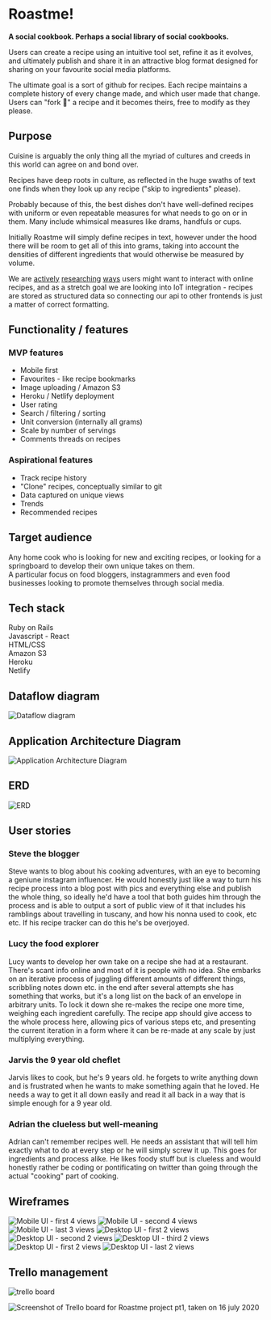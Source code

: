 # Roastme!

**A social cookbook. Perhaps a social library of social cookbooks.**

Users can create a recipe using an intuitive tool set, refine it as it evolves, and ultimately publish and share it in an attractive blog format designed for sharing on your favourite social media platforms.

The ultimate goal is a sort of github for recipes. Each recipe maintains a complete history of every change made, and which user made that change. Users can "fork 🍴" a recipe and it becomes theirs, free to modify as they please.

## Purpose

Cuisine is arguably the only thing all the myriad of cultures and creeds in this world can agree on and bond over.

Recipes have deep roots in culture, as reflected in the huge swaths of text one finds when they look up any recipe ("skip to ingredients" please).

Probably because of this, the best dishes don't have well-defined recipes with uniform or even repeatable measures for what needs to go on or in them. Many include whimsical measures like drams, handfuls or cups.

Initially Roastme will simply define recipes in text, however under the hood there will be room to get all of this into grams, taking into account the densities of different ingredients that would otherwise be measured by volume.

We are [actively][1] [researching][2] [ways][3] users might want to interact with online recipes, and as a stretch goal we are looking into IoT integration - recipes are stored as structured data so connecting our api to other frontends is just a matter of correct formatting.

[1]: https://developers.google.com/search/docs/data-types/recipe
[2]: https://api2.bigoven.com/web/documentation/recipes
[3]: https://www.amazon.com.au/newscorp-Taste-com-au/dp/B0778JD3H2

## Functionality / features

### MVP features

- Mobile first
- Favourites - like recipe bookmarks
- Image uploading / Amazon S3
- Heroku / Netlify deployment
- User rating
- Search / filtering / sorting
- Unit conversion (internally all grams)
- Scale by number of servings
- Comments threads on recipes

### Aspirational features

- Track recipe history
- "Clone" recipes, conceptually similar to git
- Data captured on unique views
- Trends
- Recommended recipes

## Target audience

Any home cook who is looking for new and exciting recipes, or looking for a springboard to develop their own unique takes on them.  
A particular focus on food bloggers, instagrammers and even food businesses looking to promote themselves through social media.

## Tech stack

Ruby on Rails  
Javascript - React  
HTML/CSS  
Amazon S3  
Heroku  
Netlify

## Dataflow diagram

![Dataflow diagram](./docs/DataflowDiagram.png)

## Application Architecture Diagram

![Application Architecture Diagram](./docs/ArchitectureDiagram.png)

## ERD

![ERD](./docs/Roastme!.png)

## User stories

### Steve the blogger
Steve wants to blog about his cooking adventures, with an eye to becoming a geniune instagram influencer. He would honestly just like a way to turn his recipe process into a blog post with pics and everything else and publish the whole thing, so ideally he'd have a tool that both guides him through the process and is able to output a sort of public view of it that includes his ramblings about travelling in tuscany, and how his nonna used to cook, etc etc. If his recipe tracker can do this he's be overjoyed.

### Lucy the food explorer
Lucy wants to develop her own take on a recipe she had at a restaurant. There's scant info online and most of it is people with no idea. She embarks on an iterative process of juggling different amounts of different things, scribbling notes down etc.
in the end after several attempts she has something that works, but it's a long list on the back of an envelope in arbitrary units. To lock it down she re-makes the recipe one more time, weighing each ingredient carefully. The recipe app should give access to the whole process here, allowing pics of various steps etc, and presenting the current iteration in a form where it can be re-made at any scale by just multiplying everything.

### Jarvis the 9 year old cheflet
Jarvis likes to cook, but he's 9 years old. he forgets to write anything down and is frustrated when he wants to make something again that he loved. He needs a way to get it all down easily and read it all back in a way that is simple enough for a 9 year old.

### Adrian the clueless but well-meaning
Adrian can't remember recipes well. He needs an assistant that will tell him exactly what to do at every step or he will simply screw it up. This goes for ingredients and process alike. He likes foody stuff but is clueless and would honestly rather be coding or pontificating on twitter than going through the actual "cooking" part of cooking.

## Wireframes

![Mobile UI - first 4 views](./docs/wireframe-01-04.png)
![Mobile UI - second 4 views](./docs/wireframe-05-08.png)
![Mobile UI - last 3 views](./docs/wireframe-09-11.png)
![Desktop UI - first 2 views](./docs/wireframe-2-01-02.png)
![Desktop UI - second 2 views](./docs/wireframe-2-03-04.png)
![Desktop UI - third 2 views](./docs/wireframe-2-05-06.png)
![Desktop UI - first 2 views](./docs/wireframe-2-07-08.png)
![Desktop UI - last 2 views](./docs/wireframe-2-09-10.png)  

## Trello management

![trello board](./docs/trello.png)

![Screenshot of Trello board for Roastme project pt1, taken on 16 july 2020](./docs/trello-screengrab.png)